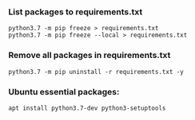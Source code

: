 ### List packages to requirements.txt
```python3.7 -m pip freeze > requirements.txt```  
```python3.7 -m pip freeze --local > requirements.txt```

### Remove all packages in requirements.txt
```python3.7 -m pip uninstall -r requirements.txt -y```

### Ubuntu essential packages:
```apt install python3.7-dev python3-setuptools```